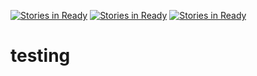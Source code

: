 [![Stories in Ready](https://badge.waffle.io/emailnatedog/testing.png?label=ready&title=Ready)](https://waffle.io/emailnatedog/testing)
[![Stories in Ready](https://badge.waffle.io/mariosgohan/testing.png?label=ready&title=Ready)](https://waffle.io/mariosgohan/testing)
[![Stories in Ready](https://badge.waffle.io/meganespeland/testing.png?label=ready&title=Ready)](https://waffle.io/meganespeland/testing)
# testing